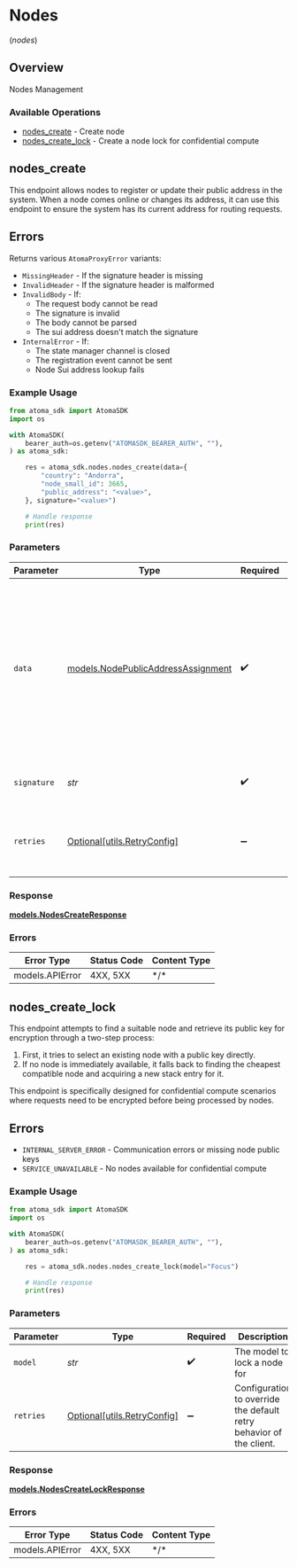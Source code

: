 # Nodes
(*nodes*)

## Overview

Nodes Management

### Available Operations

* [nodes_create](#nodes_create) - Create node
* [nodes_create_lock](#nodes_create_lock) - Create a node lock for confidential compute

## nodes_create

This endpoint allows nodes to register or update their public address in the system.
When a node comes online or changes its address, it can use this endpoint to ensure
the system has its current address for routing requests.

## Errors

Returns various `AtomaProxyError` variants:
* `MissingHeader` - If the signature header is missing
* `InvalidHeader` - If the signature header is malformed
* `InvalidBody` - If:
  - The request body cannot be read
  - The signature is invalid
  - The body cannot be parsed
  - The sui address doesn't match the signature
* `InternalError` - If:
  - The state manager channel is closed
  - The registration event cannot be sent
  - Node Sui address lookup fails

### Example Usage

```python
from atoma_sdk import AtomaSDK
import os

with AtomaSDK(
    bearer_auth=os.getenv("ATOMASDK_BEARER_AUTH", ""),
) as atoma_sdk:

    res = atoma_sdk.nodes.nodes_create(data={
        "country": "Andorra",
        "node_small_id": 3665,
        "public_address": "<value>",
    }, signature="<value>")

    # Handle response
    print(res)

```

### Parameters

| Parameter                                                                                                                                                      | Type                                                                                                                                                           | Required                                                                                                                                                       | Description                                                                                                                                                    |
| -------------------------------------------------------------------------------------------------------------------------------------------------------------- | -------------------------------------------------------------------------------------------------------------------------------------------------------------- | -------------------------------------------------------------------------------------------------------------------------------------------------------------- | -------------------------------------------------------------------------------------------------------------------------------------------------------------- |
| `data`                                                                                                                                                         | [models.NodePublicAddressAssignment](../../models/nodepublicaddressassignment.md)                                                                              | :heavy_check_mark:                                                                                                                                             | Represents the payload for the node public address registration request.<br/><br/>This struct represents the payload for the node public address registration request. |
| `signature`                                                                                                                                                    | *str*                                                                                                                                                          | :heavy_check_mark:                                                                                                                                             | The signature of the data base 64 encoded                                                                                                                      |
| `retries`                                                                                                                                                      | [Optional[utils.RetryConfig]](../../models/utils/retryconfig.md)                                                                                               | :heavy_minus_sign:                                                                                                                                             | Configuration to override the default retry behavior of the client.                                                                                            |

### Response

**[models.NodesCreateResponse](../../models/nodescreateresponse.md)**

### Errors

| Error Type      | Status Code     | Content Type    |
| --------------- | --------------- | --------------- |
| models.APIError | 4XX, 5XX        | \*/\*           |

## nodes_create_lock

This endpoint attempts to find a suitable node and retrieve its public key for encryption
through a two-step process:

1. First, it tries to select an existing node with a public key directly.
2. If no node is immediately available, it falls back to finding the cheapest compatible node
   and acquiring a new stack entry for it.

This endpoint is specifically designed for confidential compute scenarios where
requests need to be encrypted before being processed by nodes.

## Errors
  - `INTERNAL_SERVER_ERROR` - Communication errors or missing node public keys
  - `SERVICE_UNAVAILABLE` - No nodes available for confidential compute

### Example Usage

```python
from atoma_sdk import AtomaSDK
import os

with AtomaSDK(
    bearer_auth=os.getenv("ATOMASDK_BEARER_AUTH", ""),
) as atoma_sdk:

    res = atoma_sdk.nodes.nodes_create_lock(model="Focus")

    # Handle response
    print(res)

```

### Parameters

| Parameter                                                           | Type                                                                | Required                                                            | Description                                                         |
| ------------------------------------------------------------------- | ------------------------------------------------------------------- | ------------------------------------------------------------------- | ------------------------------------------------------------------- |
| `model`                                                             | *str*                                                               | :heavy_check_mark:                                                  | The model to lock a node for                                        |
| `retries`                                                           | [Optional[utils.RetryConfig]](../../models/utils/retryconfig.md)    | :heavy_minus_sign:                                                  | Configuration to override the default retry behavior of the client. |

### Response

**[models.NodesCreateLockResponse](../../models/nodescreatelockresponse.md)**

### Errors

| Error Type      | Status Code     | Content Type    |
| --------------- | --------------- | --------------- |
| models.APIError | 4XX, 5XX        | \*/\*           |